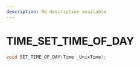 ```yaml
---
description: No description available 
---
```


# TIME\_SET_TIME_OF_DAY

```cpp
void SET_TIME_OF_DAY(Time _UnixTime);
```